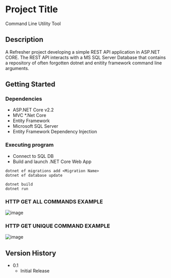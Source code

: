 # Project Title
Command Line Utility Tool

## Description

A Refresher project developing a simple REST API application in ASP.NET CORE.
The REST API interacts with a MS SQL Server Database that contains a repository of often forgotten dotnet and enitity framework command line arguments.


## Getting Started

### Dependencies

* ASP.NET Core v2.2
* MVC
*.Net Core
* Entity Framework
* Microsoft SQL Server
* Entity Framework Dependency Injection

### Executing program

* Connect to SQL DB
* Build and launch .NET Core Web App
```
dotnet ef migrations add <Migration Name>
dotnet ef database update

dotnet build
dotnet run 
```
### HTTP GET ALL COMMANDS EXAMPLE

![image](https://user-images.githubusercontent.com/27320490/65568461-7d427b80-df1f-11e9-8c2c-68e1762b2acc.png)

### HTTP GET UNIQUE COMMAND EXAMPLE
![image](https://user-images.githubusercontent.com/27320490/65568611-225d5400-df20-11e9-9c25-2d941d3f3f23.png)


## Version History

* 0.1
    * Initial Release

